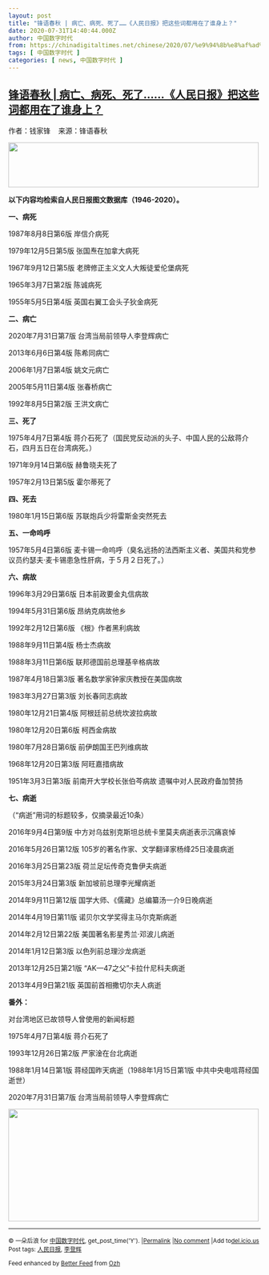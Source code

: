 ```yaml
---
layout: post
title: "锋语春秋 | 病亡、病死、死了……《人民日报》把这些词都用在了谁身上？"
date: 2020-07-31T14:40:44.000Z
author: 中国数字时代
from: https://chinadigitaltimes.net/chinese/2020/07/%e9%94%8b%e8%af%ad%e6%98%a5%e7%a7%8b-%e7%97%85%e4%ba%a1%e3%80%81%e7%97%85%e6%ad%bb%e3%80%81%e6%ad%bb%e4%ba%86%e3%80%8a%e4%ba%ba%e6%b0%91%e6%97%a5%e6%8a%a5%e3%80%8b%e6%8a%8a/
tags: [ 中国数字时代 ]
categories: [ news, 中国数字时代 ]
---
```

<!--1596206444000-->
[锋语春秋 | 病亡、病死、死了……《人民日报》把这些词都用在了谁身上？](https://chinadigitaltimes.net/chinese/2020/07/%e9%94%8b%e8%af%ad%e6%98%a5%e7%a7%8b-%e7%97%85%e4%ba%a1%e3%80%81%e7%97%85%e6%ad%bb%e3%80%81%e6%ad%bb%e4%ba%86%e3%80%8a%e4%ba%ba%e6%b0%91%e6%97%a5%e6%8a%a5%e3%80%8b%e6%8a%8a/)
------

<div>
<p>作者：钱家锋    来源：锋语春秋</p><p><img class="aligncenter wp-image-651343" src="https://chinadigitaltimes.net/chinese/files/2020/07/屏幕快照-2020-07-31-上午10.06.53.png" alt="" width="500" height="90" srcset="https://chinadigitaltimes.net/chinese/files/2020/07/屏幕快照-2020-07-31-上午10.06.53.png 634w, https://chinadigitaltimes.net/chinese/files/2020/07/屏幕快照-2020-07-31-上午10.06.53-300x54.png 300w, https://chinadigitaltimes.net/chinese/files/2020/07/屏幕快照-2020-07-31-上午10.06.53-627x114.png 627w" sizes="(max-width: 500px) 100vw, 500px" /></p><p><strong>以下内容均检索自人民日报图文数据库（1946-2020）。</strong></p><div class="text_exposed_show"><p><strong>一、病死</strong></p><p>1987年8月8日第6版 岸信介病死</p><p>1979年12月5日第5版 张国焘在加拿大病死</p><p>1967年9月12日第5版 老牌修正主义文人大叛徒爱伦堡病死</p><p>1965年3月7日第2版 陈诚病死</p><p>1955年5月5日第4版 英国右翼工会头子狄金病死</p><p><strong>二、病亡</strong></p><p>2020年7月31日第7版 台湾当局前领导人李登辉病亡</p><p>2013年6月6日第4版 陈希同病亡</p><p>2006年1月7日第4版 姚文元病亡</p><p>2005年5月11日第4版 张春桥病亡</p><p>1992年8月5日第2版 王洪文病亡</p><p><strong>三、死了</strong></p><p>1975年4月7日第4版 蒋介石死了（国民党反动派的头子、中国人民的公敌蒋介石，四月五日在台湾病死。）</p><p>1971年9月14日第6版 赫鲁晓夫死了</p><p>1957年2月13日第5版 霍尔蒂死了</p><p><strong>四、死去</strong></p><p>1980年1月15日第6版 苏联炮兵少将雷斯金突然死去</p><p><strong>五、一命呜呼</strong></p><p>1957年5月4日第6版 麦卡锡一命呜呼（臭名远扬的法西斯主义者、美国共和党参议员约瑟夫·麦卡锡患急性肝病，于５月２日死了。）</p><p><strong>六、病故</strong></p><p>1996年3月29日第6版 日本前政要金丸信病故</p><p>1994年5月31日第6版 昂纳克病故他乡</p><p>1992年2月12日第6版 《根》作者黑利病故</p><p>1988年9月11日第4版 杨士杰病故</p><p>1988年3月11日第6版 联邦德国前总理基辛格病故</p><p>1987年4月18日第3版 著名数学家钟家庆教授在美国病故</p><p>1983年3月27日第3版 刘长春同志病故</p><p>1980年12月21日第4版 阿根廷前总统坎波拉病故</p><p>1980年12月20日第6版 柯西金病故</p><p>1980年7月28日第6版 前伊朗国王巴列维病故</p><p>1968年12月20日第3版 阿旺嘉措病故</p><p>1951年3月3日第3版 前南开大学校长张伯芩病故 遗嘱中对人民政府备加赞扬</p><p><strong>七、病逝</strong></p><p>（“病逝”用词的标题较多，仅摘录最近10条）</p><p>2016年9月4日第9版 中方对乌兹别克斯坦总统卡里莫夫病逝表示沉痛哀悼</p><p>2016年5月26日第12版 105岁的著名作家、文学翻译家杨绛25日凌晨病逝</p><p>2016年3月25日第23版 荷兰足坛传奇克鲁伊夫病逝</p><p>2015年3月24日第3版 新加坡前总理李光耀病逝</p><p>2014年9月11日第12版 国学大师、《儒藏》总编纂汤一介9日晚病逝</p><p>2014年4月19日第11版 诺贝尔文学奖得主马尔克斯病逝</p><p>2014年2月12日第22版 美国著名影星秀兰·邓波儿病逝</p><p>2014年1月12日第3版 以色列前总理沙龙病逝</p><p>2013年12月25日第21版 “AK—47之父”卡拉什尼科夫病逝</p><p>2013年4月9日第21版 英国前首相撒切尔夫人病逝</p><p><strong>番外：</strong></p><p>对台湾地区已故领导人曾使用的新闻标题</p><p>1975年4月7日第4版 蒋介石死了</p><p>1993年12月26日第2版 严家淦在台北病逝</p><p>1988年1月14日第1版 蒋经国昨天病逝（1988年1月15日第1版 中共中央电唁蒋经国逝世）</p><p>2020年7月31日第7版 台湾当局前领导人李登辉病亡</p></div><p><img class="aligncenter wp-image-651344" src="https://chinadigitaltimes.net/chinese/files/2020/07/屏幕快照-2020-07-31-上午10.07.03.png" alt="" width="500" height="225" srcset="https://chinadigitaltimes.net/chinese/files/2020/07/屏幕快照-2020-07-31-上午10.07.03.png 699w, https://chinadigitaltimes.net/chinese/files/2020/07/屏幕快照-2020-07-31-上午10.07.03-300x135.png 300w" sizes="(max-width: 500px) 100vw, 500px" /></p><hr /><p><small>&copy; 一朵后浪 for <a href="https://chinadigitaltimes.net/chinese">中国数字时代</a>, get_post_time('Y'). |<a href="https://chinadigitaltimes.net/chinese/2020/07/%e9%94%8b%e8%af%ad%e6%98%a5%e7%a7%8b-%e7%97%85%e4%ba%a1%e3%80%81%e7%97%85%e6%ad%bb%e3%80%81%e6%ad%bb%e4%ba%86%e3%80%8a%e4%ba%ba%e6%b0%91%e6%97%a5%e6%8a%a5%e3%80%8b%e6%8a%8a/">Permalink</a> |<a href="https://chinadigitaltimes.net/chinese/2020/07/%e9%94%8b%e8%af%ad%e6%98%a5%e7%a7%8b-%e7%97%85%e4%ba%a1%e3%80%81%e7%97%85%e6%ad%bb%e3%80%81%e6%ad%bb%e4%ba%86%e3%80%8a%e4%ba%ba%e6%b0%91%e6%97%a5%e6%8a%a5%e3%80%8b%e6%8a%8a/#comments">No comment</a> |Add to<a href="http://del.icio.us/post?url=https://chinadigitaltimes.net/chinese/2020/07/%e9%94%8b%e8%af%ad%e6%98%a5%e7%a7%8b-%e7%97%85%e4%ba%a1%e3%80%81%e7%97%85%e6%ad%bb%e3%80%81%e6%ad%bb%e4%ba%86%e3%80%8a%e4%ba%ba%e6%b0%91%e6%97%a5%e6%8a%a5%e3%80%8b%e6%8a%8a/&amp;title=锋语春秋 | 病亡、病死、死了……《人民日报》把这些词都用在了谁身上？">del.icio.us</a><br/>Post tags: <a href="https://chinadigitaltimes.net/chinese/tag/%e4%ba%ba%e6%b0%91%e6%97%a5%e6%8a%a5/" rel="tag">人民日报</a>, <a href="https://chinadigitaltimes.net/chinese/tag/%e6%9d%8e%e7%99%bb%e8%be%89/" rel="tag">李登辉</a><br/></small></p><p><small>Feed enhanced by <a href='http://planetozh.com/blog/my-projects/wordpress-plugin-better-feed-rss/'>Better Feed</a> from  <a href='http://planetozh.com/blog/'>Ozh</a></small></p>
</div>
